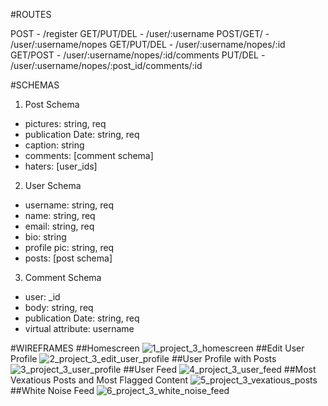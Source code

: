 #ROUTES

POST - /register
GET/PUT/DEL - /user/:username
POST/GET/ - /user/:username/nopes
GET/PUT/DEL - /user/:username/nopes/:id
GET/POST - /user/:username/nopes/:id/comments
PUT/DEL - /user/:username/nopes/:post_id/comments/:id


#SCHEMAS

1. Post Schema
  * pictures: string, req
  * publication Date: string, req
  * caption: string
  * comments: [comment schema]
  * haters: [user_ids]
2. User Schema
  * username: string, req
  * name: string, req
  * email: string, req
  * bio: string
  * profile pic: string, req
  * posts: [post schema]
3. Comment Schema
  * user: _id
  * body: string, req
  * publication Date: string, req
  * virtual attribute: username


#WIREFRAMES
##Homescreen
![1_project_3_homescreen](https://cloud.githubusercontent.com/assets/8007927/8356550/113ec768-1b24-11e5-9e50-5af9466493dd.png)
##Edit User Profile
![2_project_3_edit_user_profile](https://cloud.githubusercontent.com/assets/8007927/8356553/1146e330-1b24-11e5-8bf5-2ea9b2a31709.png)
##User Profile with Posts
![3_project_3_user_profile](https://cloud.githubusercontent.com/assets/8007927/8356552/1145f538-1b24-11e5-8fd4-2bb3a583290d.png)
##User Feed
![4_project_3_user_feed](https://cloud.githubusercontent.com/assets/8007927/8356555/114abd98-1b24-11e5-800a-1fdf82e85cd3.png)
##Most Vexatious Posts and Most Flagged Content
![5_project_3_vexatious_posts](https://cloud.githubusercontent.com/assets/8007927/8356551/1145c112-1b24-11e5-9864-3d1bd8263735.png)
##White Noise Feed
![6_project_3_white_noise_feed](https://cloud.githubusercontent.com/assets/8007927/8356554/11480fa8-1b24-11e5-88b4-caf19907304e.png)
